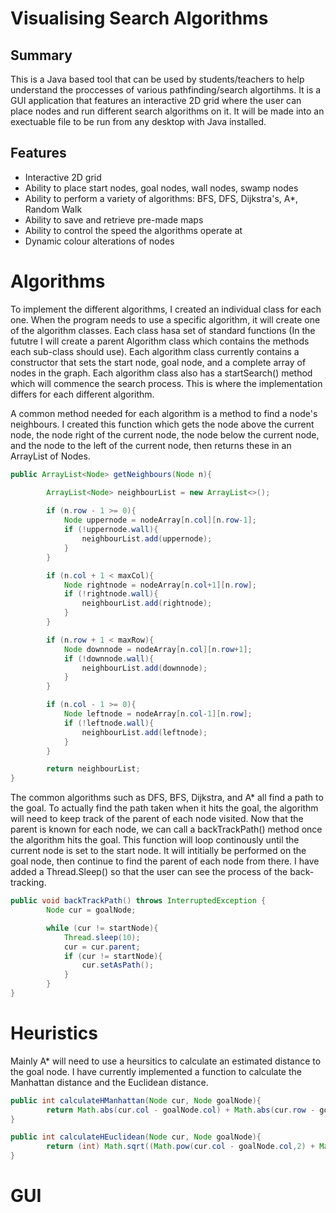 # Visualising Search Algorithms

## Summary

This is a Java based tool that can be used by students/teachers to help understand the proccesses of various pathfinding/search algortihms. It is a GUI application that features an interactive 2D grid where the user can place nodes and run different search algorithms on it. It will be made into an exectuable file to be run from any desktop with Java installed.

## Features


- Interactive 2D grid
- Ability to place start nodes, goal nodes, wall nodes, swamp nodes
- Ability to perform a variety of algorithms: BFS, DFS, Dijkstra's, A*, Random Walk
- Ability to save and retrieve pre-made maps
- Ability to control the speed the algorithms operate at
- Dynamic colour alterations of nodes

# Algorithms

To implement the different algorithms, I created an individual class for each one. When the program needs to use a specific algorithm, it will create one of the algorithm classes. Each class hasa set of standard functions (In the fututre I will create a parent Algorithm class which contains the methods each sub-class should use). Each algorithm class currently contains a constructor that sets the start node, goal node, and a complete array of nodes in the graph. Each algorithm class also has a startSearch() method which will commence the search process. This is where the implementation differs for each different algorithm.

A common method needed for each algorithm is a method to find a node's neighbours. I created this function which gets the node above the current node, the node right of the current node, the node below the current node, and the node to the left of the current node, then returns these in an ArrayList of Nodes.

``` java
public ArrayList<Node> getNeighbours(Node n){

        ArrayList<Node> neighbourList = new ArrayList<>();
        
        if (n.row - 1 >= 0){
            Node uppernode = nodeArray[n.col][n.row-1];
            if (!uppernode.wall){
                neighbourList.add(uppernode);
            }
        }

        if (n.col + 1 < maxCol){
            Node rightnode = nodeArray[n.col+1][n.row];
            if (!rightnode.wall){
                neighbourList.add(rightnode);
            }
        }

        if (n.row + 1 < maxRow){
            Node downnode = nodeArray[n.col][n.row+1];
            if (!downnode.wall){
                neighbourList.add(downnode);
            }
        }

        if (n.col - 1 >= 0){
            Node leftnode = nodeArray[n.col-1][n.row];
            if (!leftnode.wall){
                neighbourList.add(leftnode);
            }
        }

        return neighbourList;
}
```

The common algorithms such as DFS, BFS, Dijkstra, and A* all find a path to the goal. To actually find the path taken when it hits the goal, the algorithm will need to keep track of the parent of each node visited. Now that the parent is known for each node, we can call a backTrackPath() method once the algorithm hits the goal. This function will loop continously until the current node is set to the start node. It will intitially be performed on the goal node, then continue to find the parent of each node from there. I have added a Thread.Sleep() so that the user can see the process of the back-tracking.

``` java
public void backTrackPath() throws InterruptedException {
        Node cur = goalNode;

        while (cur != startNode){
            Thread.sleep(10);
            cur = cur.parent;
            if (cur != startNode){
                cur.setAsPath();
            }
        }
}
```

# Heuristics

Mainly A* will need to use a heursitics to calculate an estimated distance to the goal node. I have currently implemented a function to calculate the Manhattan distance and the Euclidean distance.

``` java
public int calculateHManhattan(Node cur, Node goalNode){
        return Math.abs(cur.col - goalNode.col) + Math.abs(cur.row - goalNode.row);
}
```
``` java
public int calculateHEuclidean(Node cur, Node goalNode){
        return (int) Math.sqrt((Math.pow(cur.col - goalNode.col,2) + Math.pow(cur.row - goalNode.row,2)));
}
```

# GUI


